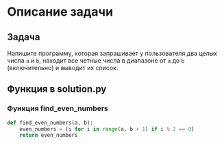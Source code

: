 # Описание задачи

## Задача

Напишите программу, которая запрашивает у пользователя два целых числа `a` и `b`, находит все четные числа в диапазоне от `a` до `b` (включительно) и выводит их список.

## Функция в solution.py

### Функция find_even_numbers

```python
def find_even_numbers(a, b):
    even_numbers = [i for i in range(a, b + 1) if i % 2 == 0]
    return even_numbers
